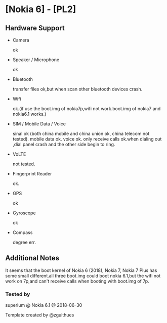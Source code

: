 # [Nokia 6] - [PL2]
## Hardware Support
* Camera

	ok

* Speaker / Microphone

	ok

* Bluetooth

	transfer files ok,but when scan other bluetooth devices crash.

* Wifi

	ok.(if use the boot.img of nokia7p,wifi not work.boot.img of nokia7 and nokia6.1 works.)

* SIM / Mobile Data / Voice

	sinal ok (both china mobile and china union ok, china telecom not tested).
	mobile data ok.
	voice ok.
	only receive calls ok.when dialing out ,dial panel crash and the other side begin to ring.

* VoLTE

	not tested.

* Fingerprint Reader

	ok.

* GPS

	ok

* Gyroscope

	ok

* Compass

	degree err.

## Additional Notes

It seems that the boot kernel of Nokia 6 (2018), Nokia 7, Nokia 7 Plus has some small different.all three boot.img could boot nokia 6.1,but the wifi not work on 7p,and can't receive calls when booting with boot.img of 7p.

### Tested by

superium @ Nokia 6.1 @ 2018-06-30

Template created by @zguithues